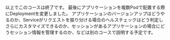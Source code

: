 以上でこのコースは終了です。
最後にアプリケーションを複数Podで配置する際にDeploymentを変更しました。
アプリケーションのバージョンアップはどうやるのか、Serviceがリクエストを振り分ける場合のヘルスチェックはどう判定しさらにカスタマイズできるのか、セッションがあるアプリケーションの場合にどうセッション情報を管理するのか、などは別のコースで説明する予定です。